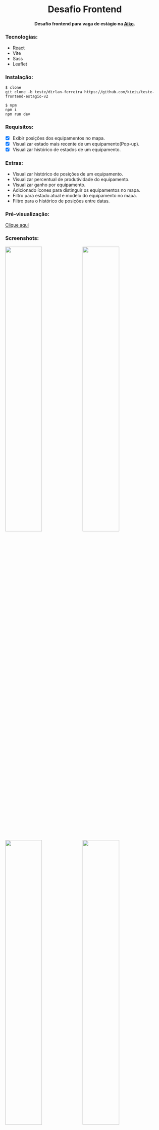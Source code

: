 <h1 align="center">Desafio Frontend
<h4 align="center">Desafio frontend para vaga de estágio na <a href="https://aiko.digital">Aiko</a>.</h4>
</h1>

### Tecnologias:
- React
- Vite
- Sass
- Leaflet

### Instalação:
```
$ clone
git clone -b teste/dirlan-ferreira https://github.com/kieis/teste-frontend-estagio-v2

$ npm
npm i
npm run dev
```

### Requisitos:
- [x] Exibir posições dos equipamentos no mapa.
- [x] Visualizar estado mais recente de um equipamento(Pop-up).
- [x] Visualizar histórico de estados de um equipamento.

### Extras:
- Visualizar histórico de posições de um equipamento.
- Visualizar percentual de produtividade do equipamento.
- Visualizar ganho por equipamento.
- Adicionado ícones para distinguir os equipamentos no mapa.
- Filtro para estado atual e modelo do equipamento no mapa.
- Filtro para o histórico de posições entre datas.

### Pré-visualização:
[Clique aqui](http://teste-frontend-estagio-v2.vercel.app/)

### Screenshots:
<img src="https://i.imgur.com/CyBfTmM.png" width="48%" align="left"/>
<img src="https://i.imgur.com/yjr7D0Q.png" width="48%"/>
<img src="https://i.imgur.com/spzOFF0.png" width="48%" align="left"/>
<img src="https://i.imgur.com/dpAD5c9.png" width="48%"/>

<span clear="both"></span>
